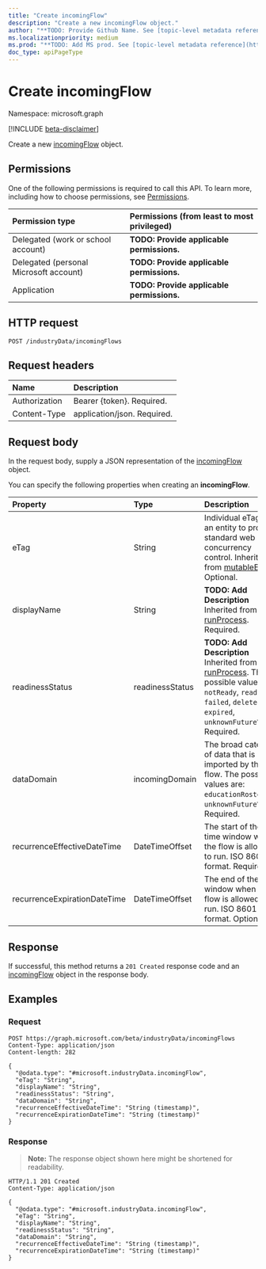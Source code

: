 ```yaml
---
title: "Create incomingFlow"
description: "Create a new incomingFlow object."
author: "**TODO: Provide Github Name. See [topic-level metadata reference](https://msgo.azurewebsites.net/add/document/guidelines/metadata.html#topic-level-metadata)**"
ms.localizationpriority: medium
ms.prod: "**TODO: Add MS prod. See [topic-level metadata reference](https://msgo.azurewebsites.net/add/document/guidelines/metadata.html#topic-level-metadata)**"
doc_type: apiPageType
---
```


# Create incomingFlow
Namespace: microsoft.graph

[!INCLUDE [beta-disclaimer](../../includes/beta-disclaimer.md)]

Create a new [incomingFlow](../resources/incomingflow.md) object.

## Permissions
One of the following permissions is required to call this API. To learn more, including how to choose permissions, see [Permissions](/graph/permissions-reference).

|Permission type|Permissions (from least to most privileged)|
|:---|:---|
|Delegated (work or school account)|**TODO: Provide applicable permissions.**|
|Delegated (personal Microsoft account)|**TODO: Provide applicable permissions.**|
|Application|**TODO: Provide applicable permissions.**|

## HTTP request

<!-- {
  "blockType": "ignored"
}
-->
``` http
POST /industryData/incomingFlows
```

## Request headers
|Name|Description|
|:---|:---|
|Authorization|Bearer {token}. Required.|
|Content-Type|application/json. Required.|

## Request body
In the request body, supply a JSON representation of the [incomingFlow](../resources/incomingflow.md) object.

You can specify the following properties when creating an **incomingFlow**.

|Property|Type|Description|
|:---|:---|:---|
|eTag|String|Individual eTag for an entity to provide standard web concurrency control. Inherited from [mutableEntity](../resources/mutableentity.md). Optional.|
|displayName|String|**TODO: Add Description** Inherited from [runProcess](../resources/runprocess.md). Required.|
|readinessStatus|readinessStatus|**TODO: Add Description** Inherited from [runProcess](../resources/runprocess.md). The possible values are: `notReady`, `ready`, `failed`, `deleted`, `expired`, `unknownFutureValue`. Required.|
|dataDomain|incomingDomain|The broad category of data that is being imported by this flow. The possible values are: `educationRostering`, `unknownFutureValue`. Required.|
|recurrenceEffectiveDateTime|DateTimeOffset|The start of the time window when the flow is allowed to run. ISO 8601 format. Required.|
|recurrenceExpirationDateTime|DateTimeOffset|The end of the time window when the flow is allowed to run. ISO 8601 format. Optional.|



## Response

If successful, this method returns a `201 Created` response code and an [incomingFlow](../resources/incomingflow.md) object in the response body.

## Examples

### Request
<!-- {
  "blockType": "request",
  "name": "create_incomingflow_from_"
}
-->
``` http
POST https://graph.microsoft.com/beta/industryData/incomingFlows
Content-Type: application/json
Content-length: 282

{
  "@odata.type": "#microsoft.industryData.incomingFlow",
  "eTag": "String",
  "displayName": "String",
  "readinessStatus": "String",
  "dataDomain": "String",
  "recurrenceEffectiveDateTime": "String (timestamp)",
  "recurrenceExpirationDateTime": "String (timestamp)"
}
```


### Response
>**Note:** The response object shown here might be shortened for readability.
<!-- {
  "blockType": "response",
  "truncated": true,
  "@odata.type": "microsoft.industryData.incomingFlow"
}
-->
``` http
HTTP/1.1 201 Created
Content-Type: application/json

{
  "@odata.type": "#microsoft.industryData.incomingFlow",
  "eTag": "String",
  "displayName": "String",
  "readinessStatus": "String",
  "dataDomain": "String",
  "recurrenceEffectiveDateTime": "String (timestamp)",
  "recurrenceExpirationDateTime": "String (timestamp)"
}
```

